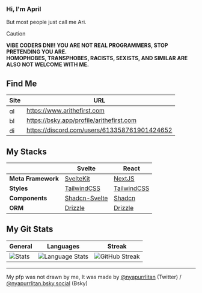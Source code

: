 ### Hi, I'm April

But most people just call me Ari.

> [!CAUTION]
> **VIBE CODERS DNI!! YOU ARE NOT REAL PROGRAMMERS, STOP PRETENDING YOU ARE.**<br> **HOMOPHOBES, TRANSPHOBES, RACISTS, SEXISTS, AND SIMILAR ARE ALSO NOT WELCOME WITH ME.**

## Find Me

| Site                                                                                                                                               | URL                                          |
| -------------------------------------------------------------------------------------------------------------------------------------------------- | -------------------------------------------- |
| <img src="https://icons.veryicon.com/png/o/miscellaneous/base-icon-library-1/internet-54.png" alt="globe icon" width="16px">                       | https://www.arithefirst.com                  |
| <img src="https://upload.wikimedia.org/wikipedia/commons/thumb/7/7a/Bluesky_Logo.svg/1200px-Bluesky_Logo.svg.png" alt="bluesky logo" width="16px"> | https://bsky.app/profile/arithefirst.com     |
| <img src="https://static1.xdaimages.com/wordpress/wp-content/uploads/2024/01/remove-background-project-1.png" alt="discord logo" width="16px">     | https://discord.com/users/613358761901424652 |

## My Stacks

|                    | **Svelte**                                      | **React**                               |
| ------------------ | ----------------------------------------------- | --------------------------------------- |
| **Meta Framework** | [SvelteKit](http://svelte.dev/docs/kit)         | [NextJS](https://nextjs.org/)           |
| **Styles**         | [TailwindCSS](https://tailwindcss.com/)         | [TailwindCSS](https://tailwindcss.com/) |
| **Components**     | [Shadcn-Svelte](https://www.shadcn-svelte.com/) | [Shadcn](https://ui.shadcn.com/)        |
| **ORM**            | [Drizzle](https://orm.drizzle.team/)            | [Drizzle](https://orm.drizzle.team/)    |

## My Git Stats

| General                                                                                                                                                                                                                                          | Languages                                                                                                                                                                                                                                                                           | Streak                                                                                                                                                                                                                                                                                                                |
| ------------------------------------------------------------------------------------------------------------------------------------------------------------------------------------------------------------------------------------------------ | ----------------------------------------------------------------------------------------------------------------------------------------------------------------------------------------------------------------------------------------------------------------------------------- | --------------------------------------------------------------------------------------------------------------------------------------------------------------------------------------------------------------------------------------------------------------------------------------------------------------------- |
| ![Stats](https://github-readme-stats.vercel.app/api?username=arithefirst&show_icons=true&locale=en&theme=transparent&title_color=CDD6F4&text_color=CDD6F4&border_color=45475a&icon_color=CBA6F7&hide_rank=true&bg_color=69696900&card_width=320) | ![Language Stats](https://github-readme-stats.vercel.app/api/top-langs/?username=arithefirst&layout=compact&show_icons=true&locale=en&theme=transparent&title_color=CDD6F4&text_color=CDD6F4&border_color=45475a&icon_color=CBA6F7&hide_rank=true&bg_color=69696900&card_width=320) | ![GitHub Streak](https://github-readme-streak-stats-mu-three.vercel.app/?user=arithefirst&border=45475a&background=69696900&ring=CBA6F7&fire=CBA6F7&dates=CDD6F4&currStreakLabel=CBA6F7&currStreakNum=CBA6F7&sideNums=CBA6F7&sideLabels=CBA6F7&hide_total_contributions=true&hide_longest_streak=true&card_width=150) |

---

My pfp was not drawn by me, It was made by [@nyapurrlitan](https://www.twitter.com/nyapurrlitan) (Twitter) / [@nyapurrlitan.bsky.social](https://bsky.app/profile/did:plc:szgqicncwcoo5q4xij5xtjdb) (Bsky)
